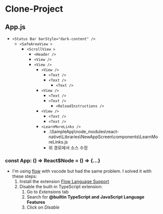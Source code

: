 # Clone-Project

## App.js

 - `<Status Bar barStyle="dark-content" />`
   - `<SafeAreaView >`
     - `<ScrollView >`
       - `<Header />`
       - `<View />`
       - `<View />`
         - `<View />`
           - `<Text />`
           - `<Text />`
             - `<Text />`
         - `<View />`
           - `<Text />`
           - `<Text />`
             - `<ReloadInstructions />`
         - `<View />`
           - `<Text />`
           - `<Text />`
         - `<LearnMoreLinks />`
           - .\SampleApp\node_modules\react-native\Libraries\NewAppScreen\components\LearnMoreLinks.js
           - 위 경로에서 소스 수정

### const App: () => React$Node = () => {...}  

- I'm using [flow](https://flow.org/en/) with vscode but had the same problem. I solved it with these steps:
  1. Install the extension [Flow Language Support](https://marketplace.visualstudio.com/items?itemName=flowtype.flow-for-vscode)
  2. Disable the built-in TypeScript extension:
     1. Go to *Extensions* tab
     2. Search for **@builtin TypeScript and JavaScript Language Features**
     3. Click on *Disable*







